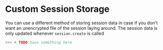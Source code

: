 # Custom Session Storage

You can use a different method of storing session data in case if you don't want an unencrypted file of the session laying around.
The session data is only updated whenever `session.create` is called

```python
>>> # TODO have something here
```
